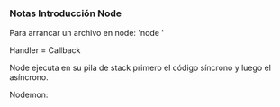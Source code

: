 ### Notas Introducción Node

Para arrancar un archivo en node: 'node <filename>'

Handler = Callback

Node ejecuta en su pila de stack primero el código síncrono y luego el asíncrono.

Nodemon: 